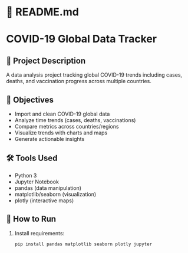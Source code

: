 # 📝 README.md

# COVID-19 Global Data Tracker

## 📌 Project Description
A data analysis project tracking global COVID-19 trends including cases, deaths, and vaccination progress across multiple countries.

## 🎯 Objectives
- Import and clean COVID-19 global data
- Analyze time trends (cases, deaths, vaccinations)
- Compare metrics across countries/regions
- Visualize trends with charts and maps
- Generate actionable insights

## 🛠️ Tools Used
- Python 3
- Jupyter Notebook
- pandas (data manipulation)
- matplotlib/seaborn (visualization)
- plotly (interactive maps)

## 📂 How to Run
1. Install requirements:
   ```bash
   pip install pandas matplotlib seaborn plotly jupyter
